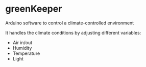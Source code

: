 # greenKeeper
Arduino software to control a climate-controlled environment

It handles the climate conditions by adjusting different variables:
- Air in/out
- Humidity
- Temperature
- Light
